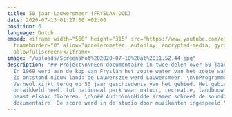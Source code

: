 ```yaml
---
title: 50 jaar Lauwersmeer (FRYSLAN DOK)
date: 2020-07-13 01:27:00 +02:00
position: 6
language: Dutch
embed: <iframe width="560" height="315" src="https://www.youtube.com/embed/eGZSKkhbs_Q"
  frameborder="0" allow="accelerometer; autoplay; encrypted-media; gyroscope; picture-in-picture"
  allowfullscreen></iframe>
image: "/uploads/Screenshot%202020-07-10%20at%2011.52.44.jpg"
description: "## Project\n\nEen documentaire in twee delen over 50 jaar Lauwersmeer.
  In 1969 werd aan de kop van Fryslân het zoute water van het zoete water gescheiden.
  Zo ontstond nieuw land: de Lauwerszee werd Lauwersmeer. \n\nProgrammamaker Thom
  Verheul kijkt terug op 50 jaar geschiedenis van het gebied. Het gebied dat zich
  ontwikkeld heeft tot nationaal park waar natuur, recreatie, landbouw en visserij
  naast elkaar floreren. \n\n## Audio\n\nHidde Kramer schreef de soundtrack voor de
  documentaire. De score werd in de studio door muzikanten ingespeeld."
---
```


